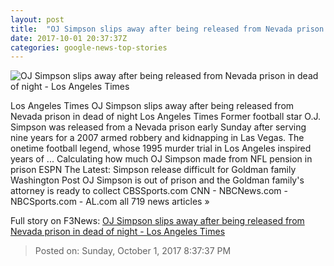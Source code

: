```yaml
---
layout: post
title:  "OJ Simpson slips away after being released from Nevada prison in dead of night - Los Angeles Times"
date: 2017-10-01 20:37:37Z
categories: google-news-top-stories
---
```


![OJ Simpson slips away after being released from Nevada prison in dead of night - Los Angeles Times](http://www.trbimg.com/img-59d15172/turbine/la-na-oj-simpson-released-2017)

Los Angeles Times OJ Simpson slips away after being released from Nevada prison in dead of night Los Angeles Times Former football star O.J. Simpson was released from a Nevada prison early Sunday after serving nine years for a 2007 armed robbery and kidnapping in Las Vegas. The onetime football legend, whose 1995 murder trial in Los Angeles inspired years of ... Calculating how much OJ Simpson made from NFL pension in prison ESPN The Latest: Simpson release difficult for Goldman family Washington Post OJ Simpson is out of prison and the Goldman family's attorney is ready to collect CBSSports.com CNN - NBCNews.com - NBCSports.com - AL.com all 719 news articles »


Full story on F3News: [OJ Simpson slips away after being released from Nevada prison in dead of night - Los Angeles Times](http://www.f3nws.com/n/QqWjgE)

> Posted on: Sunday, October 1, 2017 8:37:37 PM
